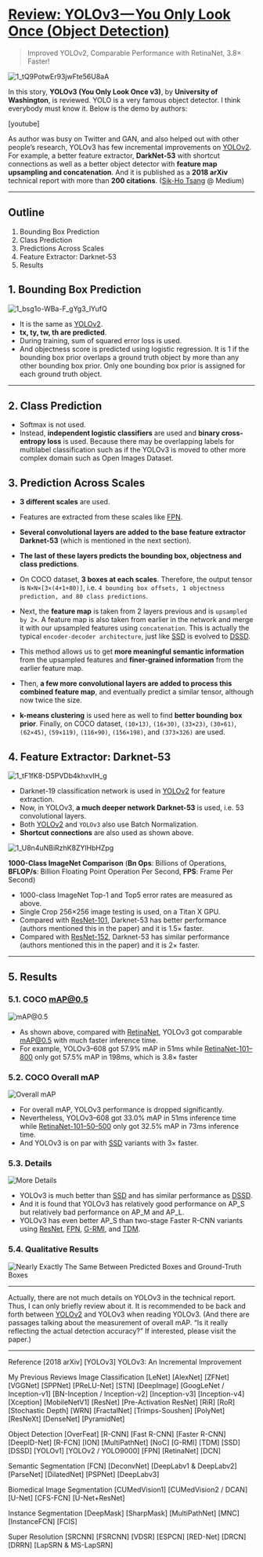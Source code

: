 # [Review: YOLOv3 — You Only Look Once (Object Detection)](https://towardsdatascience.com/review-yolov3-you-only-look-once-object-detection-eab75d7a1ba6)

> Improved YOLOv2, Comparable Performance with RetinaNet, 3.8× Faster!

![1_tQ9PotwEr93jwFte56U8aA](img/1_tQ9PotwEr93jwFte56U8aA.gif)

In this story, **YOLOv3 (You Only Look Once v3)**, by **University of Washington**, is reviewed. YOLO is a very famous object detector. I think everybody must know it. Below is the demo by authors:

[youtube]

As author was busy on Twitter and GAN, and also helped out with other people’s research, YOLOv3 has few incremental improvements on [YOLOv2](https://towardsdatascience.com/review-yolov2-yolo9000-you-only-look-once-object-detection-7883d2b02a65). For example, a better feature extractor, **DarkNet-53** with shortcut connections as well as a better object detector with **feature map upsampling and concatenation**. And it is published as a **2018 arXiv** technical report with more than **200 citations**. ([Sik-Ho Tsang](https://medium.com/@sh.tsang) @ Medium)

---

## Outline

1. Bounding Box Prediction
2. Class Prediction
3. Predictions Across Scales
4. Feature Extractor: Darknet-53
5. Results


## 1. Bounding Box Prediction

![1_bsg1o-WBa-F_gYg3_lYufQ](img/1_bsg1o-WBa-F_gYg3_lYufQ.png)

- It is the same as [YOLOv2](https://towardsdatascience.com/review-yolov2-yolo9000-you-only-look-once-object-detection-7883d2b02a65).
- **tx, ty, tw, th are predicted**.
- During training, sum of squared error loss is used.
- And objectness score is predicted using logistic regression. It is 1 if the bounding box prior overlaps a ground truth object by more than any other bounding box prior. Only one bounding box prior is assigned for each ground truth object.

---

## 2. Class Prediction

- Softmax is not used.
- Instead, **independent logistic classifiers** are used and **binary cross-entropy loss** is used. Because there may be overlapping labels for multilabel classification such as if the YOLOv3 is moved to other more complex domain such as Open Images Dataset.

## 3. Prediction Across Scales

- **3 different scales** are used.

- Features are extracted from these scales like [FPN](https://towardsdatascience.com/review-fpn-feature-pyramid-network-object-detection-262fc7482610).

- **Several convolutional layers are added to the base feature extractor Darknet-53** (which is mentioned in the next section).

- **The last of these layers predicts the bounding box, objectness and class predictions**.

- On COCO dataset, **3 boxes at each scales**. Therefore, the output tensor is `N×N×[3×(4+1+80)]`, i.e. `4 bounding box offsets, 1 objectness prediction, and 80 class predictions`.

- Next, the **feature map** is taken from 2 layers previous and is `upsampled by 2×`. A feature map is also taken from earlier in the network and merge it with our upsampled features using `concatenation`. This is actually the typical `encoder-decoder architecture`, just like [SSD](https://towardsdatascience.com/review-ssd-single-shot-detector-object-detection-851a94607d11) is evolved to [DSSD](https://towardsdatascience.com/review-dssd-deconvolutional-single-shot-detector-object-detection-d4821a2bbeb5).

- This method allows us to get **more meaningful semantic information** from the upsampled features and **finer-grained information** from the earlier feature map.

- Then, **a few more convolutional layers are added to process this combined feature map**, and eventually predict a similar tensor, although now twice the size.

- **k-means clustering** is used here as well to find **better bounding box prior**. Finally, on COCO dataset,  `(10×13)`, `(16×30)`, `(33×23)`, `(30×61)`, `(62×45)`, `(59×119)`, `(116×90)`, `(156×198)`, and `(373×326)` are used.

## 4. Feature Extractor: Darknet-53

![1_tF1fK8-D5PVDb4khxvIH_g](img/1_tF1fK8-D5PVDb4khxvIH_g.png)

- Darknet-19 classification network is used in [YOLOv2](https://towardsdatascience.com/review-yolov2-yolo9000-you-only-look-once-object-detection-7883d2b02a65) for feature extraction.
- Now, in YOLOv3, **a much deeper network Darknet-53** is used, i.e. 53 convolutional layers.
- Both [YOLOv2](https://towardsdatascience.com/review-yolov2-yolo9000-you-only-look-once-object-detection-7883d2b02a65) and `YOLOv3` also use Batch Normalization.
- **Shortcut connections** are also used as shown above.

![1_U8n4uNBiRzhK8ZYlHbHZpg](img/1_U8n4uNBiRzhK8ZYlHbHZpg.png)

**1000-Class ImageNet Comparison** (**Bn Ops**: Billions of Operations, **BFLOP/s**: Billion Floating Point Operation Per Second, **FPS**: Frame Per Second)

- 1000-class ImageNet Top-1 and Top5 error rates are measured as above.
- Single Crop 256×256 image testing is used, on a Titan X GPU.
- Compared with [ResNet-101](https://towardsdatascience.com/review-resnet-winner-of-ilsvrc-2015-image-classification-localization-detection-e39402bfa5d8), Darknet-53 has better performance (authors mentioned this in the paper) and it is 1.5× faster.
- Compared with [ResNet-152](https://towardsdatascience.com/review-resnet-winner-of-ilsvrc-2015-image-classification-localization-detection-e39402bfa5d8), Darknet-53 has similar performance (authors mentioned this in the paper) and it is 2× faster.

---

## 5. Results
### 5.1. COCO mAP@0.5
![mAP@0.5](img/1_Lz2pcwoMBn22z6-Fhrv-qQ.png)
- As shown above, compared with [RetinaNet](https://towardsdatascience.com/review-retinanet-focal-loss-object-detection-38fba6afabe4), YOLOv3 got comparable mAP@0.5 with much faster inference time.
- For example, YOLOv3–608 got 57.9% mAP in 51ms while [RetinaNet-101–800](https://towardsdatascience.com/review-retinanet-focal-loss-object-detection-38fba6afabe4) only got 57.5% mAP in 198ms, which is 3.8× faster

### 5.2. COCO Overall mAP
![Overall mAP](img/1_6LvKy1Cb0SQ1PLE26QgBgQ.png)

- For overall mAP, YOLOv3 performance is dropped significantly.
- Nevertheless, YOLOv3–608 got 33.0% mAP in 51ms inference time while [RetinaNet-101–50–500](https://towardsdatascience.com/review-retinanet-focal-loss-object-detection-38fba6afabe4) only got 32.5% mAP in 73ms inference time.
- And YOLOv3 is on par with [SSD](https://towardsdatascience.com/review-ssd-single-shot-detector-object-detection-851a94607d11) variants with 3× faster.

### 5.3. Details
![More Details](img/1_ABn1lSA2Y9akd0oSf9SL7Q.png)

- YOLOv3 is much better than [SSD](https://towardsdatascience.com/review-ssd-single-shot-detector-object-detection-851a94607d11) and has similar performance as [DSSD](https://towardsdatascience.com/review-dssd-deconvolutional-single-shot-detector-object-detection-d4821a2bbeb5).
- And it is found that YOLOv3 has relatively good performance on AP_S but relatively bad performance on AP_M and AP_L.
- YOLOv3 has even better AP_S than two-stage Faster R-CNN variants using [ResNet](https://towardsdatascience.com/review-resnet-winner-of-ilsvrc-2015-image-classification-localization-detection-e39402bfa5d8), [FPN](https://towardsdatascience.com/review-fpn-feature-pyramid-network-object-detection-262fc7482610), [G-RMI](https://towardsdatascience.com/review-g-rmi-winner-in-2016-coco-detection-object-detection-af3f2eaf87e4), and [TDM](https://medium.com/datadriveninvestor/review-tdm-top-down-modulation-object-detection-3f0efe9e0151).

### 5.4. Qualitative Results
![Nearly Exactly The Same Between Predicted Boxes and Ground-Truth Boxes](img/1_DMXQU43dJEisBTuwJvkcXA.png)

---
Actually, there are not much details on YOLOv3 in the technical report. Thus, I can only briefly review about it. It is recommended to be back and forth between [YOLOv2](https://towardsdatascience.com/review-yolov2-yolo9000-you-only-look-once-object-detection-7883d2b02a65) and YOLOv3 when reading YOLOv3. (And there are passages talking about the measurement of overall mAP. “Is it really reflecting the actual detection accuracy?” If interested, please visit the paper.)

---

Reference
[2018 arXiv] [YOLOv3]
YOLOv3: An Incremental Improvement

My Previous Reviews
Image Classification
[LeNet] [AlexNet] [ZFNet] [VGGNet] [SPPNet] [PReLU-Net] [STN] [DeepImage] [GoogLeNet / Inception-v1] [BN-Inception / Inception-v2] [Inception-v3] [Inception-v4] [Xception] [MobileNetV1] [ResNet] [Pre-Activation ResNet] [RiR] [RoR] [Stochastic Depth] [WRN] [FractalNet] [Trimps-Soushen] [PolyNet] [ResNeXt] [DenseNet] [PyramidNet]

Object Detection
[OverFeat] [R-CNN] [Fast R-CNN] [Faster R-CNN] [DeepID-Net] [R-FCN] [ION] [MultiPathNet] [NoC] [G-RMI] [TDM] [SSD] [DSSD] [YOLOv1] [YOLOv2 / YOLO9000] [FPN] [RetinaNet] [DCN]

Semantic Segmentation
[FCN] [DeconvNet] [DeepLabv1 & DeepLabv2] [ParseNet] [DilatedNet] [PSPNet] [DeepLabv3]

Biomedical Image Segmentation
[CUMedVision1] [CUMedVision2 / DCAN] [U-Net] [CFS-FCN] [U-Net+ResNet]

Instance Segmentation
[DeepMask] [SharpMask] [MultiPathNet] [MNC] [InstanceFCN] [FCIS]

Super Resolution
[SRCNN] [FSRCNN] [VDSR] [ESPCN] [RED-Net] [DRCN] [DRRN] [LapSRN & MS-LapSRN]
